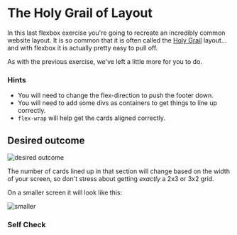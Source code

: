 # The Holy Grail of Layout

In this last flexbox exercise you're going to recreate an incredibly common website layout. It is so common that it is often called the [Holy Grail](https://www.google.com/search?q=holy+grail+layout&tbm=isch&sclient=img) layout... and with flexbox it is actually pretty easy to pull off.

As with the previous exercise, we've left a little more for you to do.

### Hints
- You will need to change the flex-direction to push the footer down.
- You will need to add some divs as containers to get things to line up correctly. 
- `flex-wrap` will help get the cards aligned correctly.

## Desired outcome

![desired outcome](./desired-outcome.png)

The number of cards lined up in that section will change based on the width of your screen, so don't stress about getting _exactly_ a 2x3 or 3x2 grid.

On a smaller screen it will look like this:

![smaller](./desired-outcome-smaller.png)

### Self Check
<!-- - The header text is size 32px and weight 900. -->
<!-- - The header text is vertically centered and 16px from the edge of the screen. -->
<!-- - The footer is pushed to the bottom of the screen (the footer may go _below_ the bottom of the screen if the content of the 'cards' section overflows and/or if your screen is shorter). -->
<!-- - The footer text is centered horizontally and vertically. -->
<!-- - The sidebar and cards take up all available space above the footer. -->
<!-- - The sidebar is 300px wide (and it doesn't shrink). -->
<!-- - The sidebar links are size 24px, are white, and do not have the underline text decoration. -->
<!-- - The sidebar has 16px padding. -->
<!-- - There is 32px padding around the 'cards' section. -->
<!-- - The cards are arranged horizontally, but wrap to multiple lines when they run out of room on the page. -->
